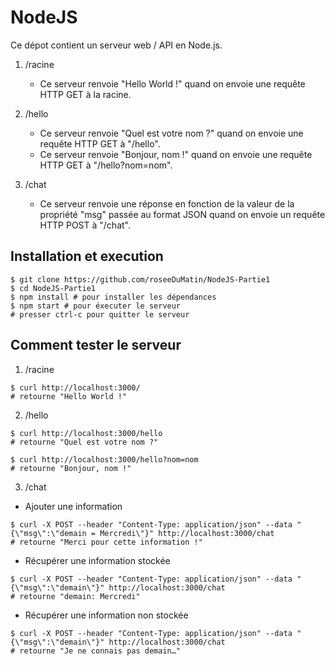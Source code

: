 # NodeJS

Ce dépot contient un serveur web / API en Node.js.

1. /racine
    - Ce serveur renvoie "Hello World !" quand on envoie une requête HTTP GET à la racine.

2. /hello
    - Ce serveur renvoie "Quel est votre nom ?" quand on envoie une requête HTTP GET à "/hello".
    - Ce serveur renvoie "Bonjour, nom !" quand on envoie une requête HTTP GET à "/hello?nom=nom".

3. /chat
    - Ce serveur renvoie une réponse en fonction de la valeur de la propriété "msg" passée au format JSON quand on envoie un requête HTTP POST à "/chat".


## Installation et execution
```
$ git clone https://github.com/roseeDuMatin/NodeJS-Partie1
$ cd NodeJS-Partie1
$ npm install # pour installer les dépendances
$ npm start # pour éxecuter le serveur
# presser ctrl-c pour quitter le serveur
```

## Comment tester le serveur
1. /racine
```
$ curl http://localhost:3000/ 
# retourne "Hello World !"
```
2. /hello
```
$ curl http://localhost:3000/hello 
# retourne "Quel est votre nom ?"
```
```
$ curl http://localhost:3000/hello?nom=nom
# retourne "Bonjour, nom !"
```
3. /chat
* Ajouter une information
```
$ curl -X POST --header "Content-Type: application/json" --data "{\"msg\":\"demain = Mercredi\"}" http://localhost:3000/chat
# retourne "Merci pour cette information !"
```
* Récupérer une information stockée
```
$ curl -X POST --header "Content-Type: application/json" --data "{\"msg\":\"demain\"}" http://localhost:3000/chat
# retourne "demain: Mercredi"
```
* Récupérer une information non stockée
```
$ curl -X POST --header "Content-Type: application/json" --data "{\"msg\":\"demain\"}" http://localhost:3000/chat
# retourne "Je ne connais pas demain…"
```